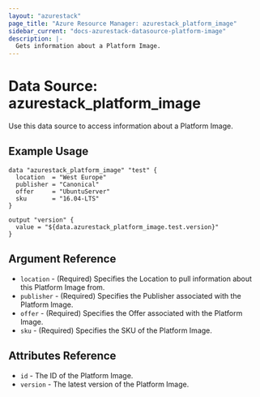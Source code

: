 ```yaml
---
layout: "azurestack"
page_title: "Azure Resource Manager: azurestack_platform_image"
sidebar_current: "docs-azurestack-datasource-platform-image"
description: |-
  Gets information about a Platform Image.
---
```


# Data Source: azurestack_platform_image

Use this data source to access information about a Platform Image.

## Example Usage

```hcl
data "azurestack_platform_image" "test" {
  location  = "West Europe"
  publisher = "Canonical"
  offer     = "UbuntuServer"
  sku       = "16.04-LTS"
}

output "version" {
  value = "${data.azurestack_platform_image.test.version}"
}
```

## Argument Reference

* `location` - (Required) Specifies the Location to pull information about this Platform Image from.
* `publisher` - (Required) Specifies the Publisher associated with the Platform Image.
* `offer` - (Required) Specifies the Offer associated with the Platform Image.
* `sku` - (Required) Specifies the SKU of the Platform Image.


## Attributes Reference

* `id` - The ID of the Platform Image.
* `version` - The latest version of the Platform Image.
